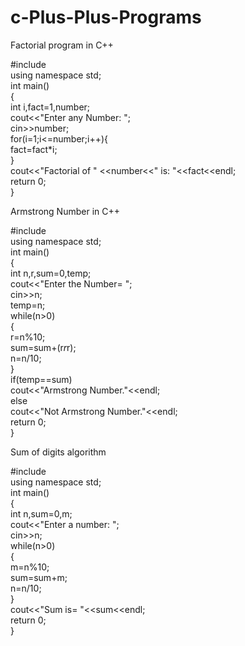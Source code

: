 # c-Plus-Plus-Programs

Factorial program in C++

#include <iostream>  
using namespace std;  
int main()  
{  
   int i,fact=1,number;    
  cout<<"Enter any Number: ";    
 cin>>number;    
  for(i=1;i<=number;i++){    
      fact=fact*i;    
  }    
  cout<<"Factorial of " <<number<<" is: "<<fact<<endl;  
  return 0;  
}  
                                                      
 Armstrong Number in C++
                                                      
#include <iostream>  
using namespace std;  
int main()  
{  
int n,r,sum=0,temp;    
cout<<"Enter the Number=  ";    
cin>>n;    
temp=n;    
while(n>0)    
{    
r=n%10;    
sum=sum+(r*r*r);    
n=n/10;    
}    
if(temp==sum)    
cout<<"Armstrong Number."<<endl;    
else    
cout<<"Not Armstrong Number."<<endl;   
return 0;  
}     

   Sum of digits algorithm
   
   #include <iostream>  
using namespace std;  
int main()  
{  
int n,sum=0,m;    
cout<<"Enter a number: ";    
cin>>n;    
while(n>0)    
{    
m=n%10;    
sum=sum+m;    
n=n/10;    
}    
cout<<"Sum is= "<<sum<<endl;    
return 0;  
}  
   
